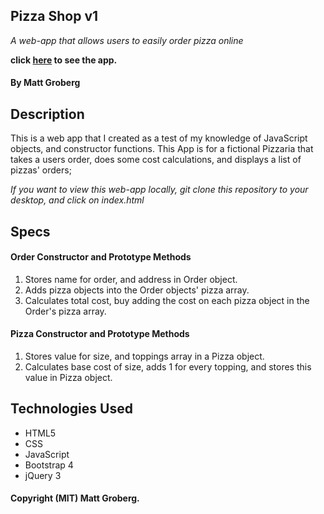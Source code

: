 ## Pizza Shop v1
_A web-app that allows users to easily order pizza online_

**click <a href="https://grobergm.github.io/pizzaShop">here</a> to see the app.**

#### By Matt Groberg

## Description
This is a web app that I created as a test of my knowledge of JavaScript objects, and constructor functions. This App is for a fictional Pizzaria that takes a users order, does some cost calculations, and displays a list of pizzas' orders;

_If you want to view this web-app locally, git clone this repository to your desktop, and click on index.html_

## Specs

#### Order Constructor and Prototype Methods

1.  Stores name for order, and address in Order object.
2.  Adds pizza objects into the Order objects' pizza array.
3.  Calculates total cost, buy adding the cost on each pizza object in the Order's pizza array.

#### Pizza Constructor and Prototype Methods
1.  Stores value for size, and toppings array in a Pizza object.
2.  Calculates base cost of size, adds 1 for every topping, and stores this value in Pizza object.

## Technologies Used
* HTML5
* CSS
* JavaScript
* Bootstrap 4
* jQuery 3

#### Copyright (MIT) Matt Groberg.

